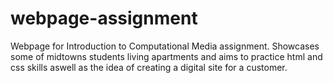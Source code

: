 # webpage-assignment

Webpage for Introduction to Computational Media assignment. Showcases some of midtowns students living apartments and aims to practice html and css skills aswell as the idea of creating a digital site for a customer.
